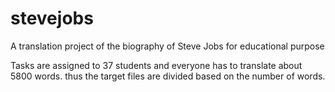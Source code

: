 # stevejobs
A translation project of the biography of Steve Jobs for educational purpose

Tasks are assigned to 37 students and everyone has to translate about 5800 words. thus the target files are divided based on the number of words.
